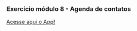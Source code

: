 ### Exercício módulo 8 - Agenda de contatos

[Acesse aqui o App!](https://contact-book-roan.vercel.app/)
